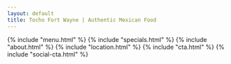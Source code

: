 ```yaml
---
layout: default
title: Tocho Fort Wayne | Authentic Mexican Food
---
```


<section class="hero-image"></section>
{% include "menu.html" %}
{% include "specials.html" %}
{% include "about.html" %}
{% include "location.html" %}
{% include "cta.html" %}
{% include "social-cta.html" %}